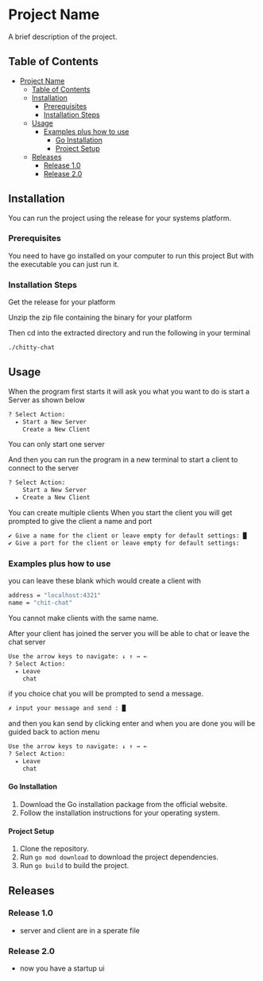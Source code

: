 # Project Name

A brief description of the project.

## Table of Contents

- [Project Name](#project-name)
  - [Table of Contents](#table-of-contents)
  - [Installation](#installation)
    - [Prerequisites](#prerequisites)
    - [Installation Steps](#installation-steps)
  - [Usage](#usage)
    - [Examples plus how to use](#examples-plus-how-to-use)
      - [Go Installation](#go-installation)
      - [Project Setup](#project-setup)
  - [Releases](#releases)
    - [Release 1.0](#release-10)
    - [Release 2.0](#release-20)

## Installation

You can run the project using the release for your systems platform.

### Prerequisites

You need to have go installed on your computer to run this project 
But with the executable you can just run it.

### Installation Steps

Get the release for your platform 

Unzip the zip file containing the binary for your platform 

Then cd into the extracted directory and run the following in your terminal
````Bash
./chitty-chat
````


## Usage

When the program first starts it will ask you what you want to do
is start a Server as shown below 

````Bash
? Select Action: 
  ▸ Start a New Server
    Create a New Client
````

You can only start one server 

And then you can run the program in a new terminal to start a client to connect to the server 
````Bash
? Select Action: 
    Start a New Server
  ▸ Create a New Client
````
You can create multiple clients 
When you start the client you will get prompted to give the client a name and port

````Bash
✔ Give a name for the client or leave empty for default settings: █
✔ Give a port for the client or leave empty for default settings: 
````



### Examples plus how to use

you can leave these blank which would create a client with  

````Bash
address = "localhost:4321"
name = "chit-chat"
````
You cannot make clients with the same name.

After your client has joined the server you will be able to chat or leave the chat server 

````Bash
Use the arrow keys to navigate: ↓ ↑ → ← 
? Select Action: 
  ▸ Leave
    chat
````

if you choice chat you will be prompted to send a message.


```` Bash
✗ input your message and send : █
````

and then you kan send by clicking enter
and when you are done you will be guided back to action menu 

````Bash
Use the arrow keys to navigate: ↓ ↑ → ← 
? Select Action: 
  ▸ Leave
    chat

````
#### Go Installation

1. Download the Go installation package from the official website.
2. Follow the installation instructions for your operating system.

#### Project Setup

1. Clone the repository.
2. Run `go mod download` to download the project dependencies.
3. Run `go build` to build the project.

## Releases

### Release 1.0

- server and client are in a sperate file

### Release 2.0

- now you have a startup ui
